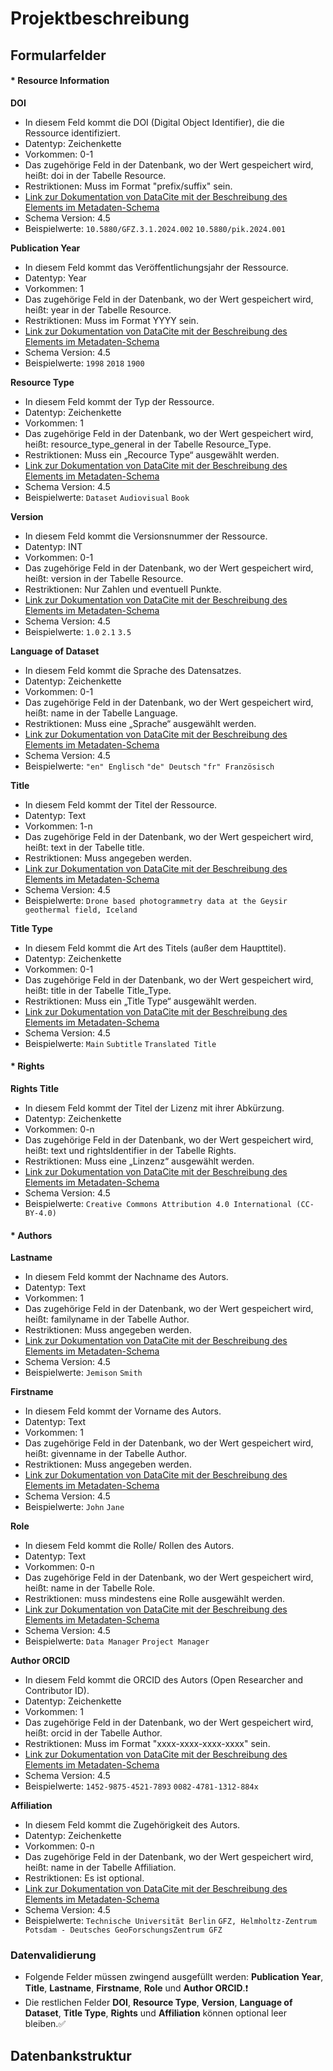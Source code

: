 # Projektbeschreibung
## Formularfelder
#### * Resource Information
**DOI**
* In diesem Feld kommt die DOI (Digital Object Identifier), die die Ressource identifiziert.
* Datentyp: Zeichenkette
* Vorkommen: 0-1
* Das zugehörige Feld in der Datenbank, wo der Wert gespeichert wird, heißt: doi in der Tabelle Resource.
* Restriktionen: Muss im Format "prefix/suffix" sein.
* [Link zur Dokumentation von DataCite mit der Beschreibung des Elements im Metadaten-Schema](https://datacite-metadata-schema.readthedocs.io/en/4.5/properties/identifier/)
* Schema Version: 4.5
* Beispielwerte: `10.5880/GFZ.3.1.2024.002` `10.5880/pik.2024.001`

**Publication Year**
* In diesem Feld kommt das Veröffentlichungsjahr der Ressource.
* Datentyp: Year
* Vorkommen: 1
* Das zugehörige Feld in der Datenbank, wo der Wert gespeichert wird, heißt: year in der Tabelle Resource.
* Restriktionen: Muss im Format YYYY sein.
* [Link zur Dokumentation von DataCite mit der Beschreibung des Elements im Metadaten-Schema](https://datacite-metadata-schema.readthedocs.io/en/4.5/properties/publicationyear/)
* Schema Version: 4.5
* Beispielwerte: `1998` `2018` `1900`

**Resource Type**
* In diesem Feld kommt der Typ der Ressource.
* Datentyp: Zeichenkette
* Vorkommen: 1
* Das zugehörige Feld in der Datenbank, wo der Wert gespeichert wird, heißt: resource_type_general in der Tabelle Resource_Type.
* Restriktionen: Muss ein „Recource Type“ ausgewählt werden.
* [Link zur Dokumentation von DataCite mit der Beschreibung des Elements im Metadaten-Schema](https://datacite-metadata-schema.readthedocs.io/en/4.5/properties/resourcetype/#a-resourcetypegeneral)
* Schema Version: 4.5
* Beispielwerte: `Dataset` `Audiovisual` `Book`

**Version**
* In diesem Feld kommt die Versionsnummer der Ressource.
* Datentyp: INT
* Vorkommen: 0-1
* Das zugehörige Feld in der Datenbank, wo der Wert gespeichert wird, heißt: version in der Tabelle Resource.
* Restriktionen: Nur Zahlen und eventuell Punkte.
* [Link zur Dokumentation von DataCite mit der Beschreibung des Elements im Metadaten-Schema](https://datacite-metadata-schema.readthedocs.io/en/4.5/properties/version/)
* Schema Version: 4.5
* Beispielwerte: `1.0` `2.1` `3.5`

**Language of Dataset**
* In diesem Feld kommt die Sprache des Datensatzes.
* Datentyp: Zeichenkette
* Vorkommen: 0-1
* Das zugehörige Feld in der Datenbank, wo der Wert gespeichert wird, heißt: name in der Tabelle Language.
* Restriktionen: Muss eine „Sprache“ ausgewählt werden.
* [Link zur Dokumentation von DataCite mit der Beschreibung des Elements im Metadaten-Schema](https://datacite-metadata-schema.readthedocs.io/en/4.5/properties/language/)
* Schema Version: 4.5
* Beispielwerte: `"en" Englisch` `"de" Deutsch` `"fr" Französisch`

**Title**
* In diesem Feld kommt der Titel der Ressource.
* Datentyp: Text
* Vorkommen: 1-n
* Das zugehörige Feld in der Datenbank, wo der Wert gespeichert wird, heißt: text in der Tabelle title.
* Restriktionen: Muss angegeben werden.
* [Link zur Dokumentation von DataCite mit der Beschreibung des Elements im Metadaten-Schema](https://datacite-metadata-schema.readthedocs.io/en/4.5/properties/title/)
* Schema Version: 4.5
* Beispielwerte: `Drone based photogrammetry data at the Geysir geothermal field, Iceland`

**Title Type**
* In diesem Feld kommt die Art des Titels (außer dem Haupttitel).
* Datentyp: Zeichenkette
* Vorkommen: 0-1
* Das zugehörige Feld in der Datenbank, wo der Wert gespeichert wird, heißt: title in der Tabelle Title_Type.
* Restriktionen: Muss ein „Title Type“ ausgewählt werden.
* [Link zur Dokumentation von DataCite mit der Beschreibung des Elements im Metadaten-Schema](https://datacite-metadata-schema.readthedocs.io/en/4.5/properties/title/#a-titletype)
* Schema Version: 4.5
* Beispielwerte: `Main` `Subtitle` `Translated Title`

#### * Rights
**Rights Title**
* In diesem Feld kommt der Titel der Lizenz mit ihrer Abkürzung.
* Datentyp: Zeichenkette
* Vorkommen: 0-n
* Das zugehörige Feld in der Datenbank, wo der Wert gespeichert wird, heißt: text und rightsIdentifier in der Tabelle Rights.
* Restriktionen: Muss eine „Linzenz“ ausgewählt werden.
* [Link zur Dokumentation von DataCite mit der Beschreibung des Elements im Metadaten-Schema](https://datacite-metadata-schema.readthedocs.io/en/4.5/properties/rights/)
* Schema Version: 4.5
* Beispielwerte: `Creative Commons Attribution 4.0 International (CC-BY-4.0)`

#### * Authors
**Lastname**
* In diesem Feld kommt der Nachname des Autors.
* Datentyp: Text
* Vorkommen: 1
* Das zugehörige Feld in der Datenbank, wo der Wert gespeichert wird, heißt: familyname in der Tabelle Author.
* Restriktionen: Muss angegeben werden.
* [Link zur Dokumentation von DataCite mit der Beschreibung des Elements im Metadaten-Schema](https://datacite-metadata-schema.readthedocs.io/en/4.5/properties/creator/#familyname)
* Schema Version: 4.5
* Beispielwerte: `Jemison` `Smith`

**Firstname**
* In diesem Feld kommt der Vorname des Autors.
* Datentyp: Text
* Vorkommen: 1
* Das zugehörige Feld in der Datenbank, wo der Wert gespeichert wird, heißt: givenname in der Tabelle Author.
* Restriktionen: Muss angegeben werden.
* [Link zur Dokumentation von DataCite mit der Beschreibung des Elements im Metadaten-Schema](https://datacite-metadata-schema.readthedocs.io/en/4.5/properties/creator/#givenname)
* Schema Version: 4.5
* Beispielwerte: `John` `Jane`

**Role**
* In diesem Feld kommt die Rolle/ Rollen des Autors.
* Datentyp: Text
* Vorkommen: 0-n
* Das zugehörige Feld in der Datenbank, wo der Wert gespeichert wird, heißt: name in der Tabelle Role.
* Restriktionen: muss mindestens eine Rolle ausgewählt werden.
* [Link zur Dokumentation von DataCite mit der Beschreibung des Elements im Metadaten-Schema](https://datacite-metadata-schema.readthedocs.io/en/4.5/properties/contributor/#a-contributortype)
* Schema Version: 4.5
* Beispielwerte: `Data Manager` `Project Manager`

**Author ORCID**
* In diesem Feld kommt die ORCID des Autors (Open Researcher and Contributor ID).
* Datentyp: Zeichenkette 
* Vorkommen: 1
* Das zugehörige Feld in der Datenbank, wo der Wert gespeichert wird, heißt: orcid in der Tabelle Author.
* Restriktionen: Muss im Format "xxxx-xxxx-xxxx-xxxx" sein.
* [Link zur Dokumentation von DataCite mit der Beschreibung des Elements im Metadaten-Schema](https://datacite-metadata-schema.readthedocs.io/en/4.5/properties/creator/#nameidentifier)
* Schema Version: 4.5
* Beispielwerte: `1452-9875-4521-7893` `0082-4781-1312-884x`

**Affiliation**
* In diesem Feld kommt die Zugehörigkeit des Autors.
* Datentyp: Zeichenkette
* Vorkommen: 0-n
* Das zugehörige Feld in der Datenbank, wo der Wert gespeichert wird, heißt: name in der Tabelle Affiliation.
* Restriktionen: Es ist optional.
* [Link zur Dokumentation von DataCite mit der Beschreibung des Elements im Metadaten-Schema](https://datacite-metadata-schema.readthedocs.io/en/4.5/properties/creator/#affiliation)
* Schema Version: 4.5
* Beispielwerte: `Technische Universität Berlin` `GFZ, Helmholtz-Zentrum Potsdam - Deutsches GeoForschungsZentrum GFZ`



### Datenvalidierung
* Folgende Felder müssen zwingend ausgefüllt werden: **Publication Year**, **Title**, **Lastname**, **Firstname**, **Role** und **Author ORCID**.❗
* Die restlichen Felder **DOI**, **Resource Type**, **Version**, **Language of Dataset**, **Title Type**, **Rights** und **Affiliation** können optional leer bleiben.✅

## Datenbankstruktur
### 